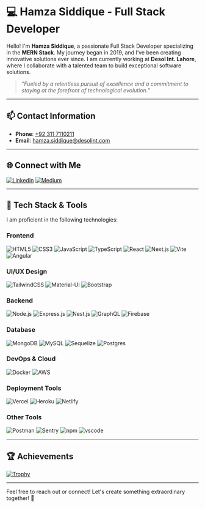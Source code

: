 # 💻 **Hamza Siddique** - Full Stack Developer

Hello! I'm **Hamza Siddique**, a passionate Full Stack Developer specializing in the **MERN Stack**. My journey began in 2019, and I’ve been creating innovative solutions ever since. I am currently working at **Desol Int. Lahore**, where I collaborate with a talented team to build exceptional software solutions.  

> *"Fueled by a relentless pursuit of excellence and a commitment to staying at the forefront of technological evolution."*

---

## 📫 **Contact Information**  

- **Phone**: [+92 311 7110211](tel:+923117110211)  
- **Email**: [hamza.siddique@desolint.com](mailto:hamza.siddique@desolint.com)  

---

## 🌐 **Connect with Me**  

[![LinkedIn](https://img.icons8.com/color/48/000000/linkedin.png)](https://www.linkedin.com/in/hamza--siddique/) [![Medium](https://img.icons8.com/?id=XVNvUWCvvlD9&format=png&color=ffffff)](https://medium.com/@hamza7681)

---

## 🚀 **Tech Stack & Tools**  

I am proficient in the following technologies:

### **Frontend**  
![HTML5](https://skillicons.dev/icons?i=html) ![CSS3](https://skillicons.dev/icons?i=css) ![JavaScript](https://skillicons.dev/icons?i=javascript) ![TypeScript](https://skillicons.dev/icons?i=ts) ![React](https://skillicons.dev/icons?i=react) ![Next.js](https://skillicons.dev/icons?i=nextjs) ![Vite](https://skillicons.dev/icons?i=vite) ![Angular](https://skillicons.dev/icons?i=angular)  

### **UI/UX Design**  
![TailwindCSS](https://skillicons.dev/icons?i=tailwind) ![Material-UI](https://skillicons.dev/icons?i=materialui) ![Bootstrap](https://skillicons.dev/icons?i=bootstrap)  

### **Backend**  
![Node.js](https://skillicons.dev/icons?i=nodejs) ![Express.js](https://skillicons.dev/icons?i=express) ![Nest.js](https://skillicons.dev/icons?i=nestjs) ![GraphQL](https://skillicons.dev/icons?i=graphql) ![Firebase](https://skillicons.dev/icons?i=firebase)

### **Database**  
![MongoDB](https://skillicons.dev/icons?i=mongodb) ![MySQL](https://skillicons.dev/icons?i=mysql) ![Sequelize](https://skillicons.dev/icons?i=sequelize) ![Postgres](https://skillicons.dev/icons?i=postgres) 

### **DevOps & Cloud**  
![Docker](https://skillicons.dev/icons?i=docker) ![AWS](https://skillicons.dev/icons?i=aws)  

### **Deployment Tools**  
![Vercel](https://skillicons.dev/icons?i=vercel) ![Heroku](https://skillicons.dev/icons?i=heroku) ![Netlify](https://skillicons.dev/icons?i=netlify)

### **Other Tools**  
![Postman](https://skillicons.dev/icons?i=postman) ![Sentry](https://skillicons.dev/icons?i=sentry) ![npm](https://skillicons.dev/icons?i=npm) ![vscode](https://skillicons.dev/icons?i=vscode)

---

## 🏆 **Achievements**  

[![Trophy](https://github-profile-trophy.vercel.app/?username=hamza7681&theme=gruvbox&column=7&margin-w=15&margin-h=15)](https://github.com/ryo-ma/github-profile-trophy)

---

Feel free to reach out or connect! Let's create something extraordinary together! 🚀
